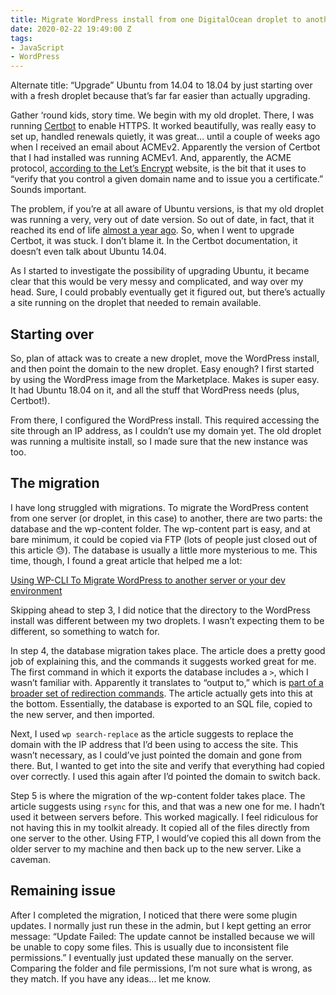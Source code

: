 ```yaml
---
title: Migrate WordPress install from one DigitalOcean droplet to another
date: 2020-02-22 19:49:00 Z
tags:
- JavaScript
- WordPress
---
```


Alternate title: “Upgrade” Ubuntu from 14.04 to 18.04 by just starting over with a fresh droplet because that’s far far easier than actually upgrading.

Gather ‘round kids, story time. We begin with my old droplet. There, I was running [Certbot](https://certbot.eff.org) to enable HTTPS. It worked beautifully, was really easy to set up, handled renewals quietly, it was great… until a couple of weeks ago when I received an email about ACMEv2. Apparently the version of Certbot that I had installed was running ACMEv1. And, apparently, the ACME protocol, [according to the Let’s Encrypt](https://letsencrypt.org/docs/client-options/) website, is the bit that it uses to “verify that you control a given domain name and to issue you a certificate.” Sounds important.

The problem, if you’re at all aware of Ubuntu versions, is that my old droplet was running a very, very out of date version. So out of date, in fact, that it reached its end of life [almost a year ago](https://www.omgubuntu.co.uk/2019/04/ubuntu-14-04-end-of-life). So, when I went to upgrade Certbot, it was stuck. I don’t blame it. In the Certbot documentation, it doesn’t even talk about Ubuntu 14.04.

As I started to investigate the possibility of upgrading Ubuntu, it became clear that this would be very messy and complicated, and way over my head. Sure, I could probably eventually get it figured out, but there’s actually a site running on the droplet that needed to remain available.

## Starting over

So, plan of attack was to create a new droplet, move the WordPress install, and then point the domain to the new droplet. Easy enough? I first started by using the WordPress image from the Marketplace. Makes is super easy. It had Ubuntu 18.04 on it, and all the stuff that WordPress needs (plus, Certbot!).

From there, I configured the WordPress install. This required accessing the site through an IP address, as I couldn’t use my domain yet. The old droplet was running a multisite install, so I made sure that the new instance was too.

## The migration

I have long struggled with migrations. To migrate the WordPress content from one server (or droplet, in this case) to another, there are two parts: the database and the wp-content folder. The wp-content part is easy, and at bare minimum, it could be copied via FTP (lots of people just closed out of this article 😓). The database is usually a little more mysterious to me. This time, though, I found a great article that helped me a lot:

[Using WP-CLI To Migrate WordPress to another server or your dev environment](https://medium.com/@devron/using-wp-cli-to-migrate-wordpress-to-another-server-or-your-dev-environment-bded1c78b9ee)

Skipping ahead to step 3, I did notice that the directory to the WordPress install was different between my two droplets. I wasn’t expecting them to be different, so something to watch for.

In step 4, the database migration takes place. The article does a pretty good job of explaining this, and the commands it suggests worked great for me. The first command in which it exports the database includes a `>`, which I wasn’t familiar with. Apparently it translates to “output to,” which is [part of a broader set of redirection commands](https://en.wikipedia.org/wiki/Redirection_%28computing%29). The article actually gets into this at the bottom. Essentially, the database is exported to an SQL file, copied to the new server, and then imported.

Next, I used `wp search-replace` as the article suggests to replace the domain with the IP address that I’d been using to access the site. This wasn’t necessary, as I could’ve just pointed the domain and gone from there. But, I wanted to get into the site and verify that everything had copied over correctly. I used this again after I’d pointed the domain to switch back.

Step 5 is where the migration of the wp-content folder takes place. The article suggests using `rsync` for this, and that was a new one for me. I hadn’t used it between servers before. This worked magically. I feel ridiculous for not having this in my toolkit already. It copied all of the files directly from one server to the other. Using FTP, I would’ve copied this all down from the older server to my machine and then back up to the new server. Like a caveman.

## Remaining issue

After I completed the migration, I noticed that there were some plugin updates. I normally just run these in the admin, but I kept getting an error message: “Update Failed: The update cannot be installed because we will be unable to copy some files. This is usually due to inconsistent file permissions.” I eventually just updated these manually on the server. Comparing the folder and file permissions, I’m not sure what is wrong, as they match. If you have any ideas... let me know.